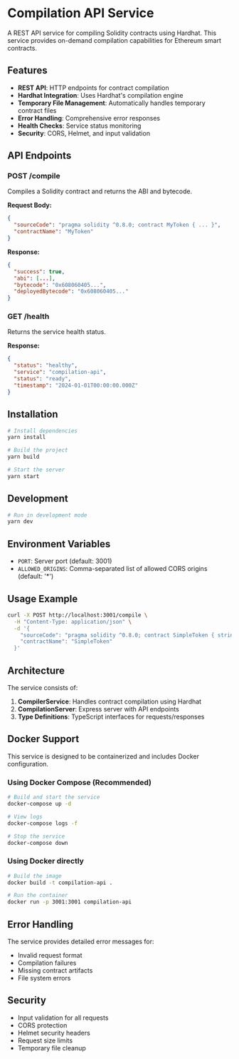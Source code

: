 # Compilation API Service

A REST API service for compiling Solidity contracts using Hardhat. This service provides on-demand compilation capabilities for Ethereum smart contracts.

## Features

- **REST API**: HTTP endpoints for contract compilation
- **Hardhat Integration**: Uses Hardhat's compilation engine
- **Temporary File Management**: Automatically handles temporary contract files
- **Error Handling**: Comprehensive error responses
- **Health Checks**: Service status monitoring
- **Security**: CORS, Helmet, and input validation

## API Endpoints

### POST /compile
Compiles a Solidity contract and returns the ABI and bytecode.

**Request Body:**
```json
{
  "sourceCode": "pragma solidity ^0.8.0; contract MyToken { ... }",
  "contractName": "MyToken"
}
```

**Response:**
```json
{
  "success": true,
  "abi": [...],
  "bytecode": "0x608060405...",
  "deployedBytecode": "0x608060405..."
}
```

### GET /health
Returns the service health status.

**Response:**
```json
{
  "status": "healthy",
  "service": "compilation-api",
  "status": "ready",
  "timestamp": "2024-01-01T00:00:00.000Z"
}
```

## Installation

```bash
# Install dependencies
yarn install

# Build the project
yarn build

# Start the server
yarn start
```

## Development

```bash
# Run in development mode
yarn dev
```

## Environment Variables

- `PORT`: Server port (default: 3001)
- `ALLOWED_ORIGINS`: Comma-separated list of allowed CORS origins (default: '*')

## Usage Example

```bash
curl -X POST http://localhost:3001/compile \
  -H "Content-Type: application/json" \
  -d '{
    "sourceCode": "pragma solidity ^0.8.0; contract SimpleToken { string public name; constructor(string memory _name) { name = _name; } }",
    "contractName": "SimpleToken"
  }'
```

## Architecture

The service consists of:

1. **CompilerService**: Handles contract compilation using Hardhat
2. **CompilationServer**: Express server with API endpoints
3. **Type Definitions**: TypeScript interfaces for requests/responses

## Docker Support

This service is designed to be containerized and includes Docker configuration.

### Using Docker Compose (Recommended)

```bash
# Build and start the service
docker-compose up -d

# View logs
docker-compose logs -f

# Stop the service
docker-compose down
```

### Using Docker directly

```bash
# Build the image
docker build -t compilation-api .

# Run the container
docker run -p 3001:3001 compilation-api
```

## Error Handling

The service provides detailed error messages for:
- Invalid request format
- Compilation failures
- Missing contract artifacts
- File system errors

## Security

- Input validation for all requests
- CORS protection
- Helmet security headers
- Request size limits
- Temporary file cleanup 